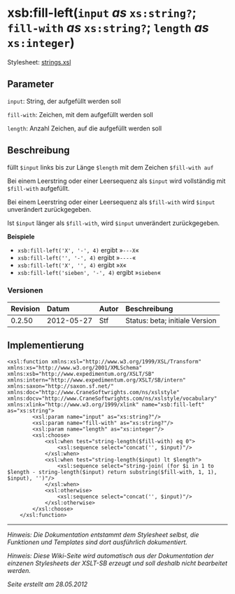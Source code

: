 # xsb:fill-left(`input` _as_ `xs:string?`; `fill-with` _as_ `xs:string?`; `length` _as_ `xs:integer`) #

Stylesheet: [strings.xsl](http://code.google.com/p/xslt-sb/source/browse/trunk/xslt-sb/strings.xsl)

## Parameter ##
`input`: String, der aufgefüllt werden soll


`fill-with`: Zeichen, mit dem aufgefüllt werden soll


`length`: Anzahl Zeichen, auf die aufgefüllt werden soll



## Beschreibung ##
füllt `$input` links bis zur Länge `$length` mit dem Zeichen `$fill-with auf`

Bei einem Leerstring oder einer Leersequenz als `$input` wird vollständig mit `$fill-with` aufgefüllt.

Bei einem Leerstring oder einer Leersequenz als `$fill-with` wird `$input` unverändert zurückgegeben.

Ist `$input` länger als `$fill-with`, wird `$input` unverändert zurückgegeben.


**Beispiele**
  * `xsb:fill-left('X', '-', 4)` ergibt »`---X`«
  * `xsb:fill-left('', '-', 4)` ergibt »`----`«
  * `xsb:fill-left('X', '', 4)` ergibt »`X`«
  * `xsb:fill-left('sieben', '-', 4)` ergibt »`sieben`«

### Versionen ###
| Revision | Datum | Autor | Beschreibung |
|:---------|:------|:------|:-------------|
| 0.2.50 | 2012-05-27 | Stf |   Status: beta;   initiale Version   |


## Implementierung ##
```
<xsl:function xmlns:xsl="http://www.w3.org/1999/XSL/Transform" xmlns:xs="http://www.w3.org/2001/XMLSchema" xmlns:xsb="http://www.expedimentum.org/XSLT/SB" xmlns:intern="http://www.expedimentum.org/XSLT/SB/intern" xmlns:saxon="http://saxon.sf.net/" xmlns:doc="http://www.CraneSoftwrights.com/ns/xslstyle" xmlns:docv="http://www.CraneSoftwrights.com/ns/xslstyle/vocabulary" xmlns:xlink="http://www.w3.org/1999/xlink" name="xsb:fill-left" as="xs:string">
		<xsl:param name="input" as="xs:string?"/>
		<xsl:param name="fill-with" as="xs:string?"/>
		<xsl:param name="length" as="xs:integer"/>
		<xsl:choose>
			<xsl:when test="string-length($fill-with) eq 0">
				<xsl:sequence select="concat('', $input)"/>
			</xsl:when>
			<xsl:when test="string-length($input) lt $length">
				<xsl:sequence select="string-join( (for $i in 1 to $length - string-length($input) return substring($fill-with, 1, 1), $input), '')"/>
			</xsl:when>
			<xsl:otherwise>
				<xsl:sequence select="concat('', $input)"/>
			</xsl:otherwise>
		</xsl:choose>
	</xsl:function>
```


---


_Hinweis: Die Dokumentation entstammt dem Stylesheet selbst, die Funktionen und Templates sind dort ausführlich dokumentiert._

_Hinweis: Diese Wiki-Seite wird automatisch aus der Dokumentation der einzenen Stylesheets der XSLT-SB erzeugt und soll deshalb nicht bearbeitet werden._

_Seite erstellt am 28.05.2012_
